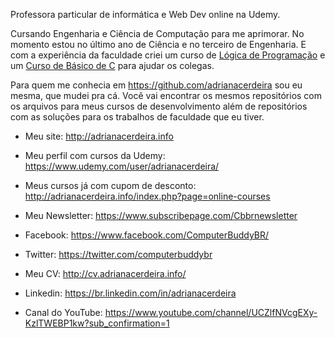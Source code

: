 Professora particular de informática e Web Dev online na Udemy. 

Cursando Engenharia e Ciência de Computação para me aprimorar. No momento estou no último ano de Ciência e no terceiro de Engenharia. E com a experiência da faculdade criei um curso de <a href="http://adrianacerdeira.info/promos/logica-promo.php" target="_blank">Lógica de Programação</a> e um <a href="http://adrianacerdeira.info/promos/c-promo.php" target="_blank">Curso de Básico de C</a> para ajudar os colegas.

Para quem me conhecia em https://github.com/adrianacerdeira sou eu mesma, que mudei pra cá. Você vai encontrar os mesmos repositórios com os arquivos para meus cursos de desenvolvimento além de repositórios com as soluções para os trabalhos de faculdade que eu tiver.

- Meu site: <a href="http://adrianacerdeira.info" target="_blank">http://adrianacerdeira.info</a>

- Meu perfil com cursos da Udemy: <a href="https://www.udemy.com/user/adrianacerdeira/" target="_blank">https://www.udemy.com/user/adrianacerdeira/</a>
- Meus cursos já com cupom de desconto: <a href="http://adrianacerdeira.info/index.php?page=online-courses" target="_blank">http://adrianacerdeira.info/index.php?page=online-courses</a>
- Meu Newsletter: <a href="https://www.subscribepage.com/Cbbrnewsletter" target="_blank">https://www.subscribepage.com/Cbbrnewsletter</a>
- Facebook: <a href="https://www.facebook.com/ComputerBuddyBR/" target="_blank">https://www.facebook.com/ComputerBuddyBR/</a>
- Twitter: <a href="https://twitter.com/computerbuddybr" target="_blank">https://twitter.com/computerbuddybr</a>
- Meu CV: <a href="http://cv.adrianacerdeira.info/" target="_blank">http://cv.adrianacerdeira.info/</a>
- Linkedin: <a href="https://br.linkedin.com/in/adrianacerdeira" target="_blank">https://br.linkedin.com/in/adrianacerdeira</a>
- Canal do YouTube: <a href="https://www.youtube.com/channel/UCZlfNVcgEXy-KzlTWEBP1kw?sub_confirmation=1" target="_blank">https://www.youtube.com/channel/UCZlfNVcgEXy-KzlTWEBP1kw?sub_confirmation=1</a>

<!---
computerbuddybr/computerbuddybr is a ✨ special ✨ repository because its `README.md` (this file) appears on your GitHub profile.
You can click the Preview link to take a look at your changes.
--->
